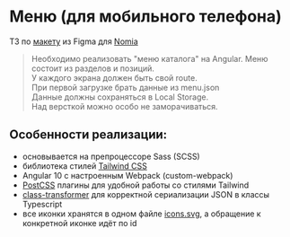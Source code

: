 # Меню (для мобильного телефона)

ТЗ по [макету](https://www.figma.com/file/1GuJr8Skjd4ucxcfYKHMdy/ERP---menu?node-id=0%3A1) из Figma для [Nomia](https://nomia.net/)

> Необходимо реализовать "меню каталога" на Angular. Меню состоит из разделов и позиций.  
> У каждого экрана должен быть свой route.  
> При первой загрузке брать данные из menu.json  
> Данные должны сохраняться в Local Storage.  
> Над версткой можно особо не заморачиваться.  

## Особенности реализации:
- основывается на препроцессоре Sass (SCSS)
- библиотека стилей [Tailwind CSS](https://tailwindcss.com/)
- Angular 10 с настроенным Webpack (custom-webpack)
- [PostCSS](https://postcss.org/) плагины для удобной работы со стилями Tailwind
- [class-transformer](https://github.com/typestack/class-transformer#readme) для корректной сериализации JSON в классы Typescript
- все иконки хранятся в одном файле [icons.svg](src/assets/images/icons.svg), а обращение к конкретной иконке идёт по id
